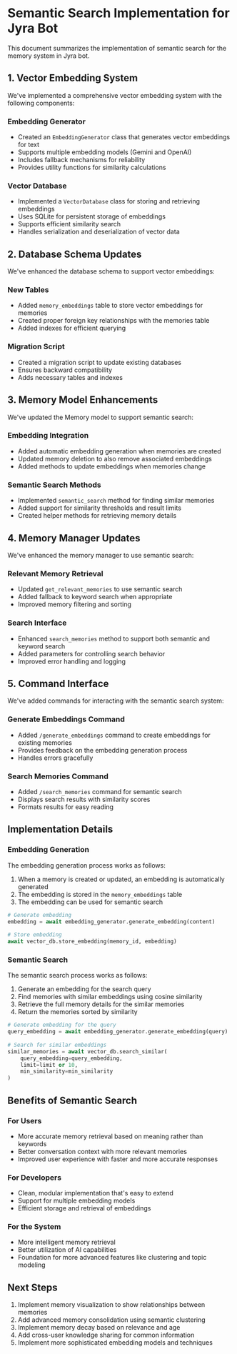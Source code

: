 # Semantic Search Implementation for Jyra Bot

This document summarizes the implementation of semantic search for the memory system in Jyra bot.

## 1. Vector Embedding System

We've implemented a comprehensive vector embedding system with the following components:

### Embedding Generator
- Created an `EmbeddingGenerator` class that generates vector embeddings for text
- Supports multiple embedding models (Gemini and OpenAI)
- Includes fallback mechanisms for reliability
- Provides utility functions for similarity calculations

### Vector Database
- Implemented a `VectorDatabase` class for storing and retrieving embeddings
- Uses SQLite for persistent storage of embeddings
- Supports efficient similarity search
- Handles serialization and deserialization of vector data

## 2. Database Schema Updates

We've enhanced the database schema to support vector embeddings:

### New Tables
- Added `memory_embeddings` table to store vector embeddings for memories
- Created proper foreign key relationships with the memories table
- Added indexes for efficient querying

### Migration Script
- Created a migration script to update existing databases
- Ensures backward compatibility
- Adds necessary tables and indexes

## 3. Memory Model Enhancements

We've updated the Memory model to support semantic search:

### Embedding Integration
- Added automatic embedding generation when memories are created
- Updated memory deletion to also remove associated embeddings
- Added methods to update embeddings when memories change

### Semantic Search Methods
- Implemented `semantic_search` method for finding similar memories
- Added support for similarity thresholds and result limits
- Created helper methods for retrieving memory details

## 4. Memory Manager Updates

We've enhanced the memory manager to use semantic search:

### Relevant Memory Retrieval
- Updated `get_relevant_memories` to use semantic search
- Added fallback to keyword search when appropriate
- Improved memory filtering and sorting

### Search Interface
- Enhanced `search_memories` method to support both semantic and keyword search
- Added parameters for controlling search behavior
- Improved error handling and logging

## 5. Command Interface

We've added commands for interacting with the semantic search system:

### Generate Embeddings Command
- Added `/generate_embeddings` command to create embeddings for existing memories
- Provides feedback on the embedding generation process
- Handles errors gracefully

### Search Memories Command
- Added `/search_memories` command for semantic search
- Displays search results with similarity scores
- Formats results for easy reading

## Implementation Details

### Embedding Generation
The embedding generation process works as follows:
1. When a memory is created or updated, an embedding is automatically generated
2. The embedding is stored in the `memory_embeddings` table
3. The embedding can be used for semantic search

```python
# Generate embedding
embedding = await embedding_generator.generate_embedding(content)
                    
# Store embedding
await vector_db.store_embedding(memory_id, embedding)
```

### Semantic Search
The semantic search process works as follows:
1. Generate an embedding for the search query
2. Find memories with similar embeddings using cosine similarity
3. Retrieve the full memory details for the similar memories
4. Return the memories sorted by similarity

```python
# Generate embedding for the query
query_embedding = await embedding_generator.generate_embedding(query)
            
# Search for similar embeddings
similar_memories = await vector_db.search_similar(
    query_embedding=query_embedding,
    limit=limit or 10,
    min_similarity=min_similarity
)
```

## Benefits of Semantic Search

### For Users
- More accurate memory retrieval based on meaning rather than keywords
- Better conversation context with more relevant memories
- Improved user experience with faster and more accurate responses

### For Developers
- Clean, modular implementation that's easy to extend
- Support for multiple embedding models
- Efficient storage and retrieval of embeddings

### For the System
- More intelligent memory retrieval
- Better utilization of AI capabilities
- Foundation for more advanced features like clustering and topic modeling

## Next Steps

1. Implement memory visualization to show relationships between memories
2. Add advanced memory consolidation using semantic clustering
3. Implement memory decay based on relevance and age
4. Add cross-user knowledge sharing for common information
5. Implement more sophisticated embedding models and techniques
